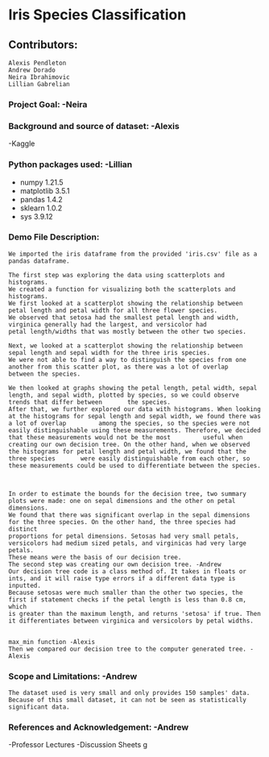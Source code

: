 # Iris Species Classification 

## Contributors:
    Alexis Pendleton
    Andrew Dorado
    Neira Ibrahimovic
    Lillian Gabrelian
### Project Goal: -Neira

### Background and source of dataset: -Alexis
  -Kaggle
  
### Python packages used: -Lillian
  - numpy 1.21.5
  - matplotlib 3.5.1
  - pandas 1.4.2
  - sklearn 1.0.2
  - sys 3.9.12
### Demo File Description:
    We imported the iris dataframe from the provided 'iris.csv' file as a pandas dataframe.
    
    The first step was exploring the data using scatterplots and histograms. 
    We created a function for visualizing both the scatterplots and histograms. 
    We first looked at a scatterplot showing the relationship between petal length and petal width for all three flower species.
    We observed that setosa had the smallest petal length and width, virginica generally had the largest, and versicolor had 
    petal length/widths that was mostly between the other two species. 

    Next, we looked at a scatterplot showing the relationship between sepal length and sepal width for the three iris species. 
    We were not able to find a way to distinguish the species from one another from this scatter plot, as there was a lot of overlap
    between the species. 

    We then looked at graphs showing the petal length, petal width, sepal length, and sepal width, plotted by species, so we could observe trends that differ between       the species. 
    After that, we further explored our data with histograms. When looking at the histograms for sepal length and sepal width, we found there was a lot of overlap         among the species, so the species were not easily distinguishable using these measurements. Therefore, we decided that these measurements would not be the most         useful when creating our own decision tree. On the other hand, when we observed the histograms for petal length and petal width, we found that the three species       were easily distinguishable from each other, so these measurements could be used to differentiate between the species. 

  
    
    In order to estimate the bounds for the decision tree, two summary plots were made: one on sepal dimensions and the other on petal dimensions. 
    We found that there was significant overlap in the sepal dimensions for the three species. On the other hand, the three species had distinct
    proportions for petal dimensions. Setosas had very small petals, versicolors had medium sized petals, and virginicas had very large petals.
    These means were the basis of our decision tree.
    The second step was creating our own decision tree. -Andrew
    Our decision tree code is a class method of. It takes in floats or ints, and it will raise type errors if a different data type is inputted. 
    Because setosas were much smaller than the other two species, the first if statement checks if the petal length is less than 0.8 cm, which
    is greater than the maximum length, and returns 'setosa' if true. Then it differentiates between virginica and versicolors by petal widths.

    
    max_min function -Alexis
    Then we compared our decision tree to the computer generated tree. -Alexis
### Scope and Limitations: -Andrew
    The dataset used is very small and only provides 150 samples' data. Because of this small dataset, it can not be seen as statistically significant data.
    
### References and Acknowledgement: -Andrew
  -Professor Lectures
  -Discussion Sheets
g
